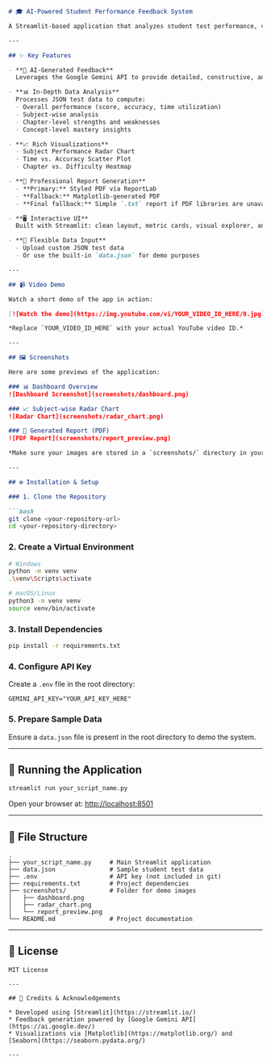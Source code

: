 ````markdown
# 🎓 AI-Powered Student Performance Feedback System

A Streamlit-based application that analyzes student test performance, visualizes learning trends, and uses the **Google Gemini API** to generate personalized academic feedback. It outputs professional, downloadable reports to help students and educators track and improve learning outcomes.

---

## ✨ Key Features

- **🤖 AI-Generated Feedback**  
  Leverages the Google Gemini API to provide detailed, constructive, and motivational feedback—like having a virtual academic coach.

- **📊 In-Depth Data Analysis**  
  Processes JSON test data to compute:
  - Overall performance (score, accuracy, time utilization)
  - Subject-wise analysis
  - Chapter-level strengths and weaknesses
  - Concept-level mastery insights

- **📈 Rich Visualizations**  
  - Subject Performance Radar Chart  
  - Time vs. Accuracy Scatter Plot  
  - Chapter vs. Difficulty Heatmap  

- **📄 Professional Report Generation**  
  - **Primary:** Styled PDF via ReportLab  
  - **Fallback:** Matplotlib-generated PDF  
  - **Final fallback:** Simple `.txt` report if PDF libraries are unavailable

- **🖥️ Interactive UI**  
  Built with Streamlit: clean layout, metric cards, visual explorer, and AI feedback section.

- **📂 Flexible Data Input**  
  - Upload custom JSON test data  
  - Or use the built-in `data.json` for demo purposes

---

## 📹 Video Demo

Watch a short demo of the app in action:

[![Watch the demo](https://img.youtube.com/vi/YOUR_VIDEO_ID_HERE/0.jpg)](https://www.youtube.com/watch?v=YOUR_VIDEO_ID_HERE)

*Replace `YOUR_VIDEO_ID_HERE` with your actual YouTube video ID.*

---

## 🖼️ Screenshots

Here are some previews of the application:

### 📊 Dashboard Overview
![Dashboard Screenshot](screenshots/dashboard.png)

### 📈 Subject-wise Radar Chart
![Radar Chart](screenshots/radar_chart.png)

### 📄 Generated Report (PDF)
![PDF Report](screenshots/report_preview.png)

*Make sure your images are stored in a `screenshots/` directory in your repo.*

---

## ⚙️ Installation & Setup

### 1. Clone the Repository

```bash
git clone <your-repository-url>
cd <your-repository-directory>
````

### 2. Create a Virtual Environment

```bash
# Windows
python -m venv venv
.\venv\Scripts\activate

# macOS/Linux
python3 -m venv venv
source venv/bin/activate
```

### 3. Install Dependencies

```bash
pip install -r requirements.txt
```

### 4. Configure API Key

Create a `.env` file in the root directory:

```env
GEMINI_API_KEY="YOUR_API_KEY_HERE"
```

### 5. Prepare Sample Data

Ensure a `data.json` file is present in the root directory to demo the system.

---

## 🚀 Running the Application

```bash
streamlit run your_script_name.py
```

Open your browser at: [http://localhost:8501](http://localhost:8501)

---

## 📁 File Structure

```
.
├── your_script_name.py     # Main Streamlit application
├── data.json               # Sample student test data
├── .env                    # API key (not included in git)
├── requirements.txt        # Project dependencies
├── screenshots/            # Folder for demo images
│   ├── dashboard.png
│   ├── radar_chart.png
│   └── report_preview.png
└── README.md               # Project documentation
```

---

## 📜 License

```text
MIT License

---

## 🌟 Credits & Acknowledgements

* Developed using [Streamlit](https://streamlit.io/)
* Feedback generation powered by [Google Gemini API](https://ai.google.dev/)
* Visualizations via [Matplotlib](https://matplotlib.org/) and [Seaborn](https://seaborn.pydata.org/)

---

